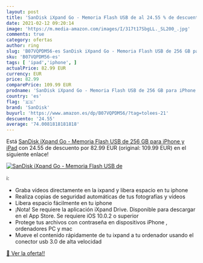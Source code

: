 ```yaml
---
layout: post
title: 'SanDisk iXpand Go - Memoria Flash USB de al 24.55 % de descuento'
date: 2021-02-12 09:20:14
image: 'https://m.media-amazon.com/images/I/317t17SbgLL._SL200_.jpg'
comments: true
category: ofertas
author: ring
slug: 'B07VQPDM56-es SanDisk iXpand Go - Memoria Flash USB de 256 GB para...'
sku: 'B07VQPDM56-es'
tags: [ 'ipad','iphone', ]
actualPrice: 82.99 EUR
currency: EUR
price: 82.99
comparePrice: 109.99 EUR
prodname: 'SanDisk iXpand Go - Memoria Flash USB de 256 GB para iPhone y iPad'
country: 'es'
flag: '🇪🇸'
brand: 'SanDisk'
buyurl: 'https://www.amazon.es/dp/B07VQPDM56/?tag=tolees-21'
descuento: '24.55'
average: '74.0081818181818'
---
```


Está [SanDisk iXpand Go - Memoria Flash USB de 256 GB para iPhone y iPad](https://www.amazon.es/dp/B07VQPDM56/?tag=tolees-21) con 24.55 de descuento por 82.99 EUR (original: 109.99 EUR) en el siguiente enlace!

[![SanDisk iXpand Go - Memoria Flash USB de](https://m.media-amazon.com/images/I/317t17SbgLL._SL200_.jpg)](https://www.amazon.es/dp/B07VQPDM56/?tag=tolees-21)

ℹ️:

- Graba vídeos directamente en la ixpand y libera espacio en tu iphone
- Realiza copias de seguridad automáticas de tus fotografías y vídeos
- Libera espacio fácilmente en tu iphone
- ¡Nota! Se requiere la aplicación iXpand Drive. Disponible para descargar en el App Store. Se requiere iOS 10.0.2 o superior
- Protege tus archivos con contraseña en dispositivos iPhone , ordenadores PC y mac
- Mueve el contenido rápidamente de tu ixpand a tu ordenador usando el conector usb 3.0 de alta velocidad

[🛒 Ver la oferta!!](https://www.amazon.es/dp/B07VQPDM56/?tag=tolees-21)
